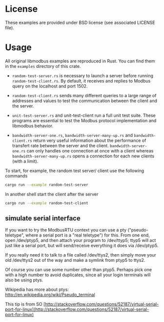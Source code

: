 # License

These examples are provided under BSD license (see associated LICENSE file).

# Usage

All original libmodbus examples are reproduced in Rust. You can find them in the
`examples` directory of this crate.

* `random-test-server.rs` is necessary to launch a server before running `random-test-client.rs`. By default, it receives and replies to Modbus query on the localhost and port 1502.

* `random-test-client.rs` sends many different queries to a large range of addresses and values to test the communication between the client and the server.

* `unit-test-server.rs` and unit-test-client run a full unit test suite. These programs are essential to test the Modbus protocol implementation and libmodbus behavior.

* `bandwidth-server-one.rs`, `bandwidth-server-many-up.rs` and `bandwidth-client.rs` return very useful information about the performance of transfert rate between the server and the client. `bandwidth-server-one.rs` can only handles one connection at once with a client whereas `bandwidth-server-many-up.rs` opens a connection for each new clients (with a limit).

To start, for example, the random test server/ client use the following commands

```sh
cargo run --example random-test-server
```

In another shell start the client after the server
```sh
cargo run --example random-test-client
```

## simulate serial interface

If you want to try the ModbusRTU context you can use a pty ("pseudo-teletype", where a serial port is a "real teletype") for this. From one end, open /dev/ptyp5, and then attach your program to /dev/ttyp5; ttyp5 will act just like a serial port, but will send/receive everything it does via /dev/ptyp5.

If you really need it to talk to a file called /dev/ttys2, then simply move your old /dev/ttys2 out of the way and make a symlink from ptyp5 to ttys2.

Of course you can use some number other than ptyp5. Perhaps pick one with a high number to avoid duplicates, since all your login terminals will also be using ptys.

Wikipedia has more about ptys: http://en.wikipedia.org/wiki/Pseudo_terminal

This tip is from SO [http://stackoverflow.com/questions/52187/virtual-serial-port-for-linux](http://stackoverflow.com/questions/52187/virtual-serial-port-for-linux)
